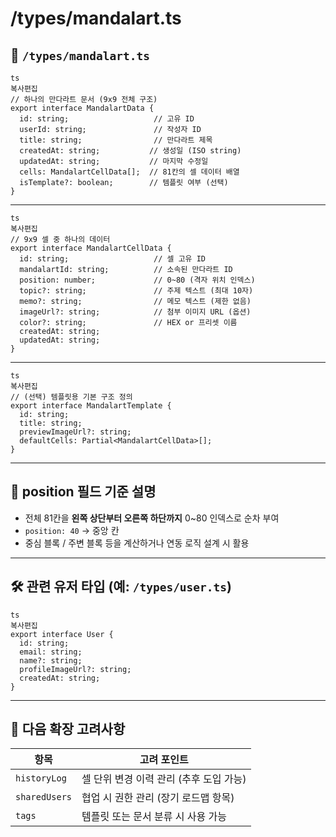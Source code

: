# /types/mandalart.ts

## 📁 `/types/mandalart.ts`

```
ts
복사편집
// 하나의 만다라트 문서 (9x9 전체 구조)
export interface MandalartData {
  id: string;                   // 고유 ID
  userId: string;               // 작성자 ID
  title: string;                // 만다라트 제목
  createdAt: string;           // 생성일 (ISO string)
  updatedAt: string;           // 마지막 수정일
  cells: MandalartCellData[];  // 81칸의 셀 데이터 배열
  isTemplate?: boolean;        // 템플릿 여부 (선택)
}

```

---

```
ts
복사편집
// 9x9 셀 중 하나의 데이터
export interface MandalartCellData {
  id: string;                   // 셀 고유 ID
  mandalartId: string;          // 소속된 만다라트 ID
  position: number;             // 0~80 (격자 위치 인덱스)
  topic?: string;               // 주제 텍스트 (최대 10자)
  memo?: string;                // 메모 텍스트 (제한 없음)
  imageUrl?: string;            // 첨부 이미지 URL (옵션)
  color?: string;               // HEX or 프리셋 이름
  createdAt: string;
  updatedAt: string;
}

```

---

```
ts
복사편집
// (선택) 템플릿용 기본 구조 정의
export interface MandalartTemplate {
  id: string;
  title: string;
  previewImageUrl?: string;
  defaultCells: Partial<MandalartCellData>[];
}

```

---

## 🔧 position 필드 기준 설명

- 전체 81칸을 **왼쪽 상단부터 오른쪽 하단까지** 0~80 인덱스로 순차 부여
- `position: 40` → 중앙 칸
- 중심 블록 / 주변 블록 등을 계산하거나 연동 로직 설계 시 활용

---

## 🛠️ 관련 유저 타입 (예: `/types/user.ts`)

```
ts
복사편집
export interface User {
  id: string;
  email: string;
  name?: string;
  profileImageUrl?: string;
  createdAt: string;
}

```

---

## 📌 다음 확장 고려사항

| 항목 | 고려 포인트 |
| --- | --- |
| `historyLog` | 셀 단위 변경 이력 관리 (추후 도입 가능) |
| `sharedUsers` | 협업 시 권한 관리 (장기 로드맵 항목) |
| `tags` | 템플릿 또는 문서 분류 시 사용 가능 |